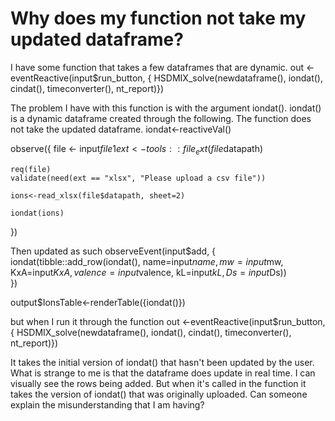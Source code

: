 
# Why does my function not take my updated dataframe?

I have some function that takes a few dataframes that are dynamic.
out <-eventReactive(input$run_button, {
    HSDMIX_solve(newdataframe(), iondat(), cindat(), timeconverter(), nt_report)})

The problem I have with this function is with the argument iondat(). iondat() is a dynamic dataframe created through the following. The function does not take the updated dataframe.
iondat<-reactiveVal()
  
  observe({
    file <- input$file1
    ext <- tools::file_ext(file$datapath)
    
    req(file)
    validate(need(ext == "xlsx", "Please upload a csv file"))
    
    ions<-read_xlsx(file$datapath, sheet=2)
    
    iondat(ions)
  })

Then updated as such
 observeEvent(input$add, {
    iondat(tibble::add_row(iondat(), name=input$name, mw=input$mw, KxA=input$KxA, valence=input$valence, kL=input$kL, Ds=input$Ds))  
  })
  
  output$IonsTable<-renderTable({iondat()})

but when I run it through the function
 out <-eventReactive(input$run_button, {
    HSDMIX_solve(newdataframe(), iondat(), cindat(), timeconverter(), nt_report)})

It takes the initial version of iondat() that hasn't been updated by the user. What is strange to me is that the dataframe does update in real time. I can visually see the rows being added. But when it's called in the function it takes the version of iondat() that was originally uploaded. Can someone explain the misunderstanding that I am having?

        